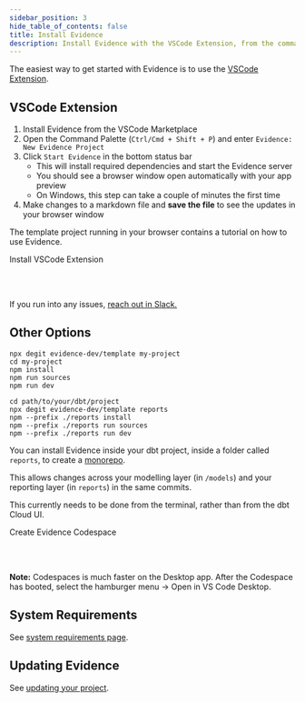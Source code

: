 ```yaml
---
sidebar_position: 3
hide_table_of_contents: false
title: Install Evidence
description: Install Evidence with the VSCode Extension, from the command line, alongside dbt, or using Codespaces.
---
```


The easiest way to get started with Evidence is to use the [VSCode Extension](vscode:extension/Evidence.evidence-vscode).

## VSCode Extension

1. Install Evidence from the VSCode Marketplace
2. Open the Command Palette (`Ctrl/Cmd + Shift + P`) and enter `Evidence: New Evidence Project`
3. Click `Start Evidence` in the bottom status bar
   - This will install required dependencies and start the Evidence server
   - You should see a browser window open automatically with your app preview
   - On Windows, this step can take a couple of minutes the first time
4. Make changes to a markdown file and **save the file** to see the updates in your browser window


The template project running in your browser contains a tutorial on how to use Evidence.

<LinkButton url="https://marketplace.visualstudio.com/items?itemName=Evidence.evidence-vscode">Install VSCode Extension</LinkButton>

<br/>
<br/>

If you run into any issues, [reach out in Slack.](https://slack.evidence.dev)

## Other Options

<Tabs>

<Tab value="standalone" label="Command Line" default>

```shell
npx degit evidence-dev/template my-project
cd my-project
npm install
npm run sources
npm run dev
```

</Tab>

<Tab value="dbt" label="With dbt">

```shell
cd path/to/your/dbt/project
npx degit evidence-dev/template reports
npm --prefix ./reports install
npm --prefix ./reports run sources
npm --prefix ./reports run dev
```

You can install Evidence inside your dbt project, inside a folder called `reports`, to create a [monorepo](https://github.com/archiewood/analytics_monorepo).

This allows changes across your modelling layer (in `/models`) and your reporting layer (in `reports`) in the same commits.

This currently needs to be done from the terminal, rather than from the dbt Cloud UI.

</Tab>

<Tab value="codespaces" label="Codespaces">

<LinkButton url='https://github.com/codespaces/new?machine=standardLinux32gb&repo=399252557&ref=main&geo=UsEast'>
   Create Evidence Codespace
</LinkButton>



<br/><br/>

**Note:** Codespaces is much faster on the Desktop app. After the Codespace has booted, select the hamburger menu &rarr; Open in VS Code Desktop.

</Tab>
</Tabs>

## System Requirements

See [system requirements page](/guides/system-requirements).

## Updating Evidence

See [updating your project](/guides/updating-your-project).
